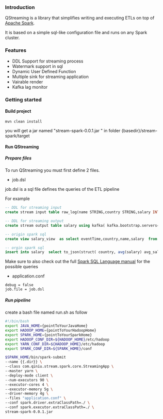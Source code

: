 ### Introduction

QStreaming is a library that simplifies writing and executing ETLs on top of [Apache Spark](http://spark.apache.org/).

It is based on a simple sql-like configuration file and runs on any Spark cluster.

### Features

- DDL Support for streaming process
- Watermark support in sql
- Dynamic User Defined Function
- Multiple sink for streaming application
- Vairable render
- Kafka lag monitor

### Getting started

#### Build project

```maven
mvn clean install
```

you will get a jar named "stream-spark-0.0.1.jar " in folder {basedir}/stream-spark/target

#### Run QStreaming

##### Prepare files

To run QStreaming you must first define 2 files.

- job.dsl

job.dsl is a sql file defines the queries of the ETL pipeline

For example

```sql
-- DDL for streaming input
create stream input table raw_log(name STRING,country STRING,salary INTEGER,eventTime LONG,eventTime as ROWTIME(eventTime,'5 minutes')) using kafka(kafka.bootstrap.servers="localhost:${actualConfig.kafkaPort}",startingOffsets=earliest, subscribe=salary,"group-id"=test);

-- DDL for streaming output
create stream output table salary using kafka( kafka.bootstrap.servers="localhost:9091",topic=test) TBLPROPERTIES("update-mode"="update");

-- origin spark sql
create view salary_view  as select eventTime,country,name,salary  from salary ;

-- orgin spark sql
insert into salary  select to_json(struct( country, avg(salary) avg_salary)) value  from salary_view group by  country;
```

Make sure to also check out the full [Spark SQL Language manual](https://docs.databricks.com/spark/latest/spark-sql/index.html#sql-language-manual) for the possible queries

- application.conf

```properties
debug = false
job.file = job.dsl
```

##### Run pipeline

create a bash file named run.sh as follow

``` bash
#!/bin/bash
export JAVA_HOME={pointToYourJavaHome}
export HADOOP_HOME={pointToYourHadoopHome}
export SPARK_HOME={pointToYourSparkHome}
export HADOOP_CONF_DIR=${HADOOP_HOME}/etc/hadoop
export YARN_CONF_DIR=${HADOOP_HOME}/etc/hadoop
export SPARK_CONF_DIR=${SPARK_HOME}/conf

$SPARK_HOME/bin/spark-submit
--name {{.dir}} \
--class com.qiniu.stream.spark.core.StreamingApp \
--master yarn \
--deploy-mode client \
--num-executors 90 \
--executor-cores 4 \
--executor-memory 5g \
--driver-memory 4g \
--files "application.conf" \
--conf spark.driver.extraClassPath=./ \
--conf spark.executor.extraClassPath=./ \
stream-spark-0.0.1.jar
```